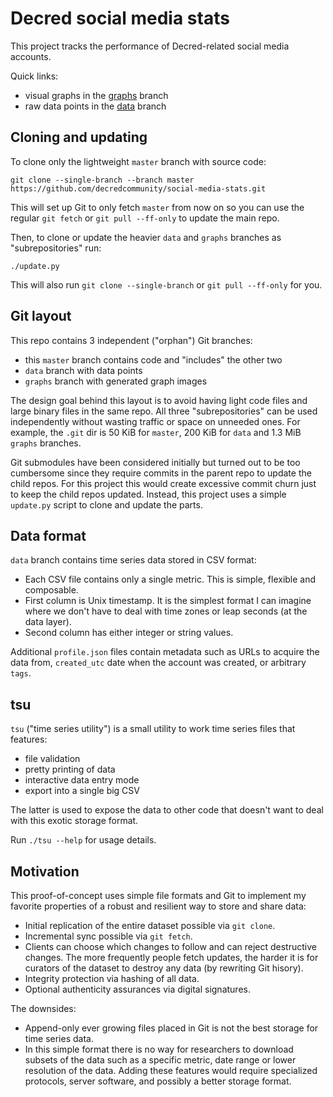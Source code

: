 # Decred social media stats

This project tracks the performance of Decred-related social media accounts.

Quick links:

- visual graphs in the [graphs](https://github.com/decredcommunity/social-media-stats/blob/graphs/graphs/index.md) branch
- raw data points in the [data](https://github.com/decredcommunity/social-media-stats/tree/data) branch

## Cloning and updating

To clone only the lightweight `master` branch with source code:

    git clone --single-branch --branch master https://github.com/decredcommunity/social-media-stats.git

This will set up Git to only fetch `master` from now on so you can use the regular `git fetch` or `git pull --ff-only` to update the main repo.

Then, to clone or update the heavier `data` and `graphs` branches as "subrepositories" run:

    ./update.py

This will also run `git clone --single-branch` or `git pull --ff-only` for you.

## Git layout

This repo contains 3 independent ("orphan") Git branches:

- this `master` branch contains code and "includes" the other two
- `data` branch with data points
- `graphs` branch with generated graph images

The design goal behind this layout is to avoid having light code files and large binary files in the same repo. All three "subrepositories" can be used independently without wasting traffic or space on unneeded ones. For example, the `.git` dir is 50 KiB for `master`, 200 KiB for `data` and 1.3 MiB `graphs` branches.

Git submodules have been considered initially but turned out to be too cumbersome since they require commits in the parent repo to update the child repos. For this project this would create excessive commit churn just to keep the child repos updated. Instead, this project uses a simple `update.py` script to clone and update the parts.

## Data format

`data` branch contains time series data stored in CSV format:

- Each CSV file contains only a single metric. This is simple, flexible and composable.
- First column is Unix timestamp. It is the simplest format I can imagine where we don't have to deal with time zones or leap seconds (at the data layer).
- Second column has either integer or string values.

Additional `profile.json` files contain metadata such as URLs to acquire the data from, `created_utc` date when the account was created, or arbitrary `tags`.

## tsu

`tsu` ("time series utility") is a small utility to work time series files that features:

- file validation
- pretty printing of data
- interactive data entry mode 
- export into a single big CSV

The latter is used to expose the data to other code that doesn't want to deal with this exotic storage format.

Run `./tsu --help` for usage details.

## Motivation

This proof-of-concept uses simple file formats and Git to implement my favorite properties of a robust and resilient way to store and share data:

- Initial replication of the entire dataset possible via `git clone`.
- Incremental sync possible via `git fetch`.
- Clients can choose which changes to follow and can reject destructive changes. The more frequently people fetch updates, the harder it is for curators of the dataset to destroy any data (by rewriting Git hisory).
- Integrity protection via hashing of all data.
- Optional authenticity assurances via digital signatures.

The downsides:

- Append-only ever growing files placed in Git is not the best storage for time series data.
- In this simple format there is no way for researchers to download subsets of the data such as a specific metric, date range or lower resolution of the data. Adding these features would require specialized protocols, server software, and possibly a better storage format.

